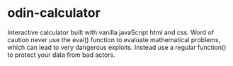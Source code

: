 # odin-calculator
Interactive calculator built with vanilla javaScript  html and css.
Word of caution never use the eval() function to evaluate mathematical problems, which can lead to very dangerous exploits. Instead use a regular function() to protect your data from bad actors.